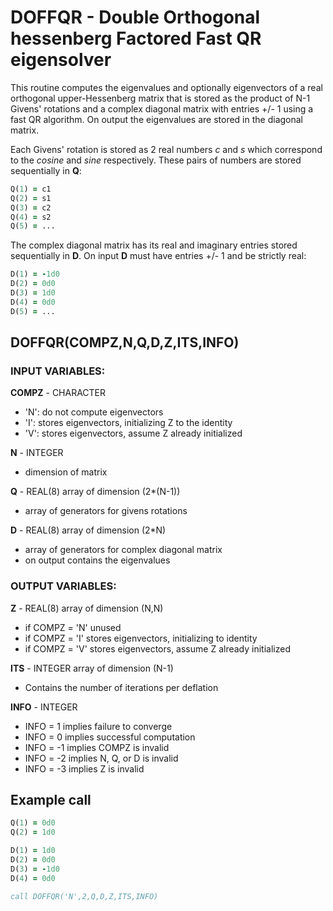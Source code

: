 # DOFFQR - Double Orthogonal hessenberg Factored Fast QR eigensolver #

This routine computes the eigenvalues and optionally eigenvectors of a 
real orthogonal upper-Hessenberg matrix that is stored as the product of N-1 Givens' rotations and a complex diagonal matrix with entries +/- 1 using a fast QR algorithm. On output the eigenvalues are stored in the diagonal matrix.

Each Givens' rotation is stored as 2 real numbers _c_ and _s_ which correspond to the _cosine_ and _sine_ respectively. These pairs of numbers are stored sequentially in __Q__:
```fortran
Q(1) = c1
Q(2) = s1
Q(3) = c2
Q(4) = s2
Q(5) = ...
```
The complex diagonal matrix has its real and imaginary entries stored sequentially in __D__. On input __D__ must have entries +/- 1 and be strictly real:
```fortran
D(1) = -1d0
D(2) = 0d0
D(3) = 1d0
D(4) = 0d0
D(5) = ...
```

## DOFFQR(COMPZ,N,Q,D,Z,ITS,INFO) ##

### INPUT VARIABLES: ###

__COMPZ__ - CHARACTER
 - 'N': do not compute eigenvectors
 - 'I': stores eigenvectors, initializing Z to the identity
 - 'V': stores eigenvectors, assume Z already initialized

__N__ - INTEGER
 - dimension of matrix

__Q__ - REAL(8) array of dimension (2*(N-1))
 -  array of generators for givens rotations

__D__ - REAL(8) array of dimension (2*N)
 - array of generators for complex diagonal matrix
 - on output contains the eigenvalues

### OUTPUT VARIABLES: ###

__Z__ - REAL(8) array of dimension (N,N)
 - if COMPZ = 'N' unused
 - if COMPZ = 'I' stores eigenvectors, initializing to identity 
 - if COMPZ = 'V' stores eigenvectors, assume Z already initialized

__ITS__ - INTEGER array of dimension (N-1)
 - Contains the number of iterations per deflation

__INFO__ - INTEGER
 - INFO = 1 implies failure to converge
 - INFO = 0 implies successful computation
 - INFO = -1 implies COMPZ is invalid
 - INFO = -2 implies N, Q, or D is invalid
 - INFO = -3 implies Z is invalid

## Example call ##
```fortran
Q(1) = 0d0
Q(2) = 1d0

D(1) = 1d0
D(2) = 0d0
D(3) = -1d0
D(4) = 0d0

call DOFFQR('N',2,Q,D,Z,ITS,INFO)
```
